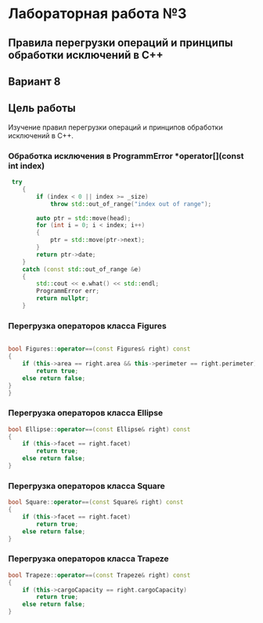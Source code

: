 
# Лабораторная работа №3 #

## Правила перегрузки операций и принципы обработки исключений в C++ ##

## Вариант 8 ##
 

## Цель работы ##
Изучение правил перегрузки операций и принципов обработки исключений в C++. 

### Обработка исключения в ProgrammError *operator[](const int index) ###
```c++
 try
    {
        if (index < 0 || index >= _size)
            throw std::out_of_range("index out of range");

        auto ptr = std::move(head);
        for (int i = 0; i < index; i++)
        {
            ptr = std::move(ptr->next);
        }
        return ptr->date;
    }
    catch (const std::out_of_range &e)
    {
        std::cout << e.what() << std::endl;
        ProgrammError err;
        return nullptr;
    }
```

### Перегрузка операторов класса Figures ###

```c++

bool Figures::operator==(const Figures& right) const
{
    if (this->area == right.area && this->perimeter == right.perimeter)
        return true;
    else return false;
}
}
```

### Перегрузка операторов класса Ellipse ###

```c++
bool Ellipse::operator==(const Ellipse& right) const
{
    if (this->facet == right.facet)
        return true;
    else return false;
}
```

### Перегрузка операторов класса Square ###

```c++
bool Square::operator==(const Square& right) const
{
    if (this->facet == right.facet)
        return true;
    else return false;
}
```

### Перегрузка операторов класса Trapeze ###

```c++
bool Trapeze::operator==(const Trapeze& right) const
{
    if (this->cargoCapacity == right.cargoCapacity)
        return true;
    else return false;
}
```

